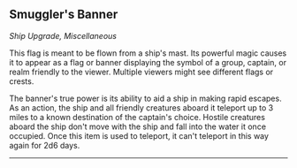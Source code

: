 ﻿## Smuggler's Banner

*Ship Upgrade, Miscellaneous*

This flag is meant to be flown from a ship's mast. Its powerful magic causes it to appear as a flag or banner displaying the symbol of a group, captain, or realm friendly to the viewer. Multiple viewers might see different flags or crests.

The banner's true power is its ability to aid a ship in making rapid escapes. As an action, the ship and all friendly creatures aboard it teleport up to 3 miles to a known destination of the captain's choice. Hostile creatures aboard the ship don't move with the ship and fall into the water it once occupied. Once this item is used to teleport, it can't teleport in this way again for 2d6 days.

---

